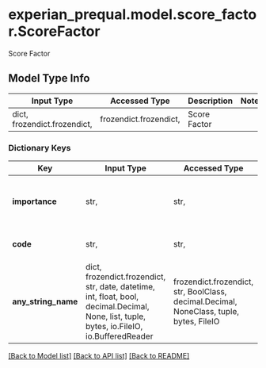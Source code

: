 # experian_prequal.model.score_factor.ScoreFactor

Score Factor

## Model Type Info
Input Type | Accessed Type | Description | Notes
------------ | ------------- | ------------- | -------------
dict, frozendict.frozendict,  | frozendict.frozendict,  | Score Factor | 

### Dictionary Keys
Key | Input Type | Accessed Type | Description | Notes
------------ | ------------- | ------------- | ------------- | -------------
**importance** | str,  | str,  | The importance of this score factor code | [optional] 
**code** | str,  | str,  | Score Factor Code | [optional] 
**any_string_name** | dict, frozendict.frozendict, str, date, datetime, int, float, bool, decimal.Decimal, None, list, tuple, bytes, io.FileIO, io.BufferedReader | frozendict.frozendict, str, BoolClass, decimal.Decimal, NoneClass, tuple, bytes, FileIO | any string name can be used but the value must be the correct type | [optional]

[[Back to Model list]](../../README.md#documentation-for-models) [[Back to API list]](../../README.md#documentation-for-api-endpoints) [[Back to README]](../../README.md)

